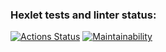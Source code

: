 ### Hexlet tests and linter status:
[![Actions Status](https://github.com/aelnko/frontend-project-44/workflows/hexlet-check/badge.svg)](https://github.com/aelnko/frontend-project-44/actions)
[![Maintainability](https://api.codeclimate.com/v1/badges/1593d53485a8bbcd6b20/maintainability)](https://codeclimate.com/github/aelnko/frontend-project-44/maintainability)
